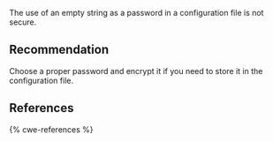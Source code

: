 The use of an empty string as a password in a configuration file is not secure.


## Recommendation
Choose a proper password and encrypt it if you need to store it in the configuration file.


## References
{% cwe-references %}
